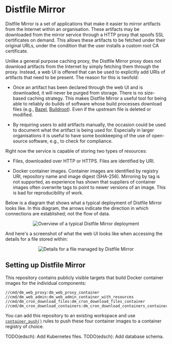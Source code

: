 # Distfile Mirror

Distfile Mirror is a set of applications that make it easier to mirror
artifacts from the Internet within an organisation. These artifacts may
be downloaded from the mirror service through a HTTP proxy that spoofs
SSL certificates on demand. This allows these artifacts to be fetched
under their original URLs, under the condition that the user installs a
custom root CA certificate.

Unlike a general purpose caching proxy, the Distfile Mirror proxy does
not download artifacts from the Internet by simply fetching them through
the proxy. Instead, a web UI is offered that can be used to explicitly
add URIs of artifacts that need to be present. The reason for this is
twofold:

- Once an artifact has been declared through the web UI and is
  downloaded, it will never be purged from storage. There is no
  size-based caching strategy. This makes Distfile Mirror a useful tool
  for being able to reliably do builds of software whose build processes
  download files (e.g., [Bazel](https://bazel.build/),
  [Buildroot](https://buildroot.org/)). Even if the upstream file is
  deleted or modified.

- By requiring users to add artifacts manually, the occasion could be
  used to document what the artifact is being used for. Especially in
  larger organisations it is useful to have some bookkeeping of the use
  of open-source software, e.g., to check for compliance.

Right now the service is capable of storing two types of resources:

- Files, downloaded over HTTP or HTTPS. Files are identified by URI.

- Docker container images. Container images are identified by registry
  URI, repository name and image digest (SHA-256). Mirroring by tag is
  not supported, as experience has shown that suppliers of container
  images often overwrite tags to point to newer versions of an image.
  This is bad for reproducibility of work.

Below is a diagram that shows what a typical deployment of Distfile
Mirror looks like. In this diagram, the arrows indicate the direction in
which connections are established; not the flow of data.

<p align="center">
  <img src="https://github.com/ProdriveTechnologies/distfile-mirror/raw/master/doc/diagrams/dm-overview.png" alt="Overview of a typical Distfile Mirror deployment"/>
</p>

And here's a screenshot of what the web UI looks like when accessing the
details for a file stored within:

<p align="center">
  <img src="https://github.com/ProdriveTechnologies/distfile-mirror/raw/master/doc/screenshots/webui.png" alt="Details for a file managed by Distfile Mirror"/>
</p>

## Setting up Distfile Mirror

This repository contains publicly visible targets that build Docker
container images for the individual components:

    //cmd/dm_web_proxy:dm_web_proxy_container
    //cmd/dm_web_admin:dm_web_admin_container_with_resources
    //cmd/dm_cron_download_files:dm_cron_download_files_container
    //cmd/dm_cron_download_containers:dm_cron_download_containers_container

You can add this repository to an existing workspace and use
[`container_push()`](https://github.com/bazelbuild/rules_docker#container_push-1)
rules to push these four container images to a container registry of
choice.

TODO(edsch): Add Kubernetes files.
TODO(edsch): Add database schema.
